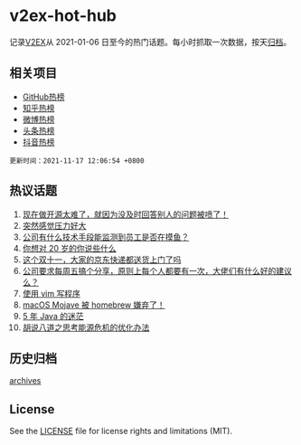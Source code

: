# v2ex-hot-hub

 记录[V2EX](https://www.v2ex.com/)从 2021-01-06 日至今的热门话题。每小时抓取一次数据，按天[归档](archives)。
 
 ## 相关项目

- [GitHub热榜](https://github.com/snaildev/github-hot-hub)
- [知乎热榜](https://github.com/snaildev/zhihu-hot-hub)
- [微博热榜](https://github.com/snaildev/weibo-hot-hub)
- [头条热榜](https://github.com/snaildev/toutiao-hot-hub)
- [抖音热榜](https://github.com/snaildev/douyin-hot-hub)


 `更新时间：2021-11-17 12:06:54 +0800`

## 热议话题

1. [现在做开源太难了，就因为没及时回答别人的问题被喷了！](https://www.v2ex.com/t/815817)
1. [突然感觉压力好大](https://www.v2ex.com/t/815866)
1. [公司有什么技术手段能监测到员工是否在摸鱼？](https://www.v2ex.com/t/815845)
1. [你想对 20 岁的你说些什么](https://www.v2ex.com/t/815930)
1. [这个双十一，大家的京东快递都送货上门了吗](https://www.v2ex.com/t/815800)
1. [公司要求每周五搞个分享，原则上每个人都要有一次，大佬们有什么好的建议么？](https://www.v2ex.com/t/815876)
1. [使用 vim 写程序](https://www.v2ex.com/t/815810)
1. [macOS Mojave 被 homebrew 嫌弃了！](https://www.v2ex.com/t/815746)
1. [5 年 Java 的迷茫](https://www.v2ex.com/t/815838)
1. [胡说八道之思考能源危机的优化办法](https://www.v2ex.com/t/815923)

## 历史归档

[archives](archives)

## License

See the [LICENSE](LICENSE) file for license rights and limitations (MIT).
